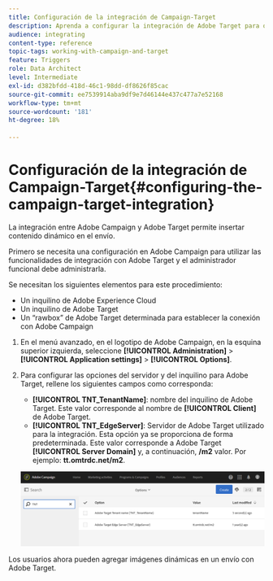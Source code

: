 ```yaml
---
title: Configuración de la integración de Campaign-Target
description: Aprenda a configurar la integración de Adobe Target para que empiece a usar contenido dinámico en Adobe Campaign.
audience: integrating
content-type: reference
topic-tags: working-with-campaign-and-target
feature: Triggers
role: Data Architect
level: Intermediate
exl-id: d382bfdd-418d-46c1-98dd-df8626f85cac
source-git-commit: ee7539914aba9df9e7d46144e437c477a7e52168
workflow-type: tm+mt
source-wordcount: '181'
ht-degree: 18%

---
```


# Configuración de la integración de Campaign-Target{#configuring-the-campaign-target-integration}

La integración entre Adobe Campaign y Adobe Target permite insertar contenido dinámico en el envío.

Primero se necesita una configuración en Adobe Campaign para utilizar las funcionalidades de integración con Adobe Target y el administrador funcional debe administrarla.

Se necesitan los siguientes elementos para este procedimiento:

* Un inquilino de Adobe Experience Cloud
* Un inquilino de Adobe Target
* Un “rawbox” de Adobe Target determinada para establecer la conexión con Adobe Campaign

1. En el menú avanzado, en el logotipo de Adobe Campaign, en la esquina superior izquierda, seleccione **[!UICONTROL Administration]** > **[!UICONTROL Application settings]** > **[!UICONTROL Options]**.
1. Para configurar las opciones del servidor y del inquilino para Adobe Target, rellene los siguientes campos como corresponda:

   * **[!UICONTROL TNT_TenantName]**: nombre del inquilino de Adobe Target. Este valor corresponde al nombre de **[!UICONTROL Client]** de Adobe Target.
   * **[!UICONTROL TNT_EdgeServer]**: Servidor de Adobe Target utilizado para la integración. Esta opción ya se proporciona de forma predeterminada. Este valor corresponde a Adobe Target **[!UICONTROL Server Domain]** y, a continuación, **/m2** valor. Por ejemplo: **tt.omtrdc.net/m2**.

   ![](assets/tar_options.png)

Los usuarios ahora pueden agregar imágenes dinámicas en un envío con Adobe Target.
